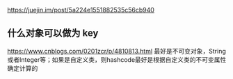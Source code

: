 https://juejin.im/post/5a224e1551882535c56cb940

## 什么对象可以做为 key
https://www.cnblogs.com/0201zcr/p/4810813.html
最好是不可变对象，String或者Integer等；如果是自定义类，则hashcode最好是根据自定义类的不可变属性确定计算的


